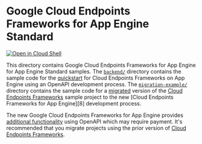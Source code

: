 # Google Cloud Endpoints Frameworks for App Engine Standard

<a href="https://console.cloud.google.com/cloudshell/open?git_repo=https://github.com/GoogleCloudPlatform/java-docs-samples&page=editor&open_in_editor=appengine/java8/endpoints-v2-README.md">
<img alt="Open in Cloud Shell" src ="http://gstatic.com/cloudssh/images/open-btn.png"></a>

This directory contains Google Cloud Endpoints Frameworks for App Engine for
App Engine Standard samples. The [`backend/`](backend/) directory contains the
sample code for the [quickstart][4] for Cloud Endpoints Frameworks on App Engine
using an OpenAPI development process. The [`migration-example/`](migration-example/) directory
contains the sample code for a [migrated][2] version of the [Cloud Endpoints
Frameworks][1] sample project to the new [Cloud Endpoints Frameworks for App Engine][8]
development process.

The new Google Cloud Endpoints Frameworks for App Engine provides
[additional functionality][3] using OpenAPI which may require payment.
It's recommended that you migrate projects using the prior version of [Cloud Endpoints Frameworks][1].


[1]: https://cloud.google.com/appengine/docs/java/endpoints/
[2]: https://cloud.google.com/appengine/docs/java/endpoints/migrating
[3]: https://cloud.google.com/endpoints/docs/frameworks/java/about-cloud-endpoints-frameworks
[4]: https://cloud.google.com/endpoints/docs/frameworks/java/quickstart-frameworks-java
